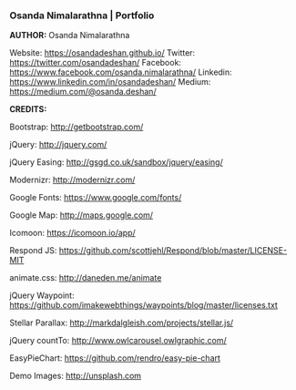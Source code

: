 
### Osanda Nimalarathna | Portfolio

**AUTHOR:**
Osanda Nimalarathna

Website: https://osandadeshan.github.io/
Twitter: https://twitter.com/osandadeshan/
Facebook: https://www.facebook.com/osanda.nimalarathna/
Linkedin: https://www.linkedin.com/in/osandadeshan/
Medium: https://medium.com/@osanda.deshan/


**CREDITS:**

Bootstrap: http://getbootstrap.com/

jQuery: http://jquery.com/

jQuery Easing: http://gsgd.co.uk/sandbox/jquery/easing/

Modernizr: http://modernizr.com/

Google Fonts: https://www.google.com/fonts/

Google Map: http://maps.google.com/

Icomoon: https://icomoon.io/app/

Respond JS: https://github.com/scottjehl/Respond/blob/master/LICENSE-MIT

animate.css: http://daneden.me/animate

jQuery Waypoint: https://github.com/imakewebthings/waypoints/blog/master/licenses.txt

Stellar Parallax: http://markdalgleish.com/projects/stellar.js/

jQuery countTo: http://www.owlcarousel.owlgraphic.com/

EasyPieChart: https://github.com/rendro/easy-pie-chart

Demo Images: http://unsplash.com

